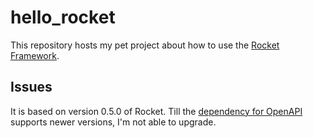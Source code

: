 # hello_rocket

This repository hosts my pet project about how to use the [Rocket Framework](https://rocket.rs/).


## Issues
It is based on version 0.5.0 of Rocket. Till the [dependency for OpenAPI](https://github.com/GREsau/okapi) supports newer versions, I'm not able to upgrade.
